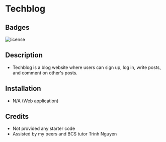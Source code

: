 # Techblog

## Badges

![license](https://img.shields.io/badge/license-MIT-orange)

## Description

- Techblog is a blog website where users can sign up, log in, write posts, and comment on other's posts.

## Installation

- N/A (Web application)

## Credits

- Not provided any starter code
- Assisted by my peers and BCS tutor Trinh Nguyen
